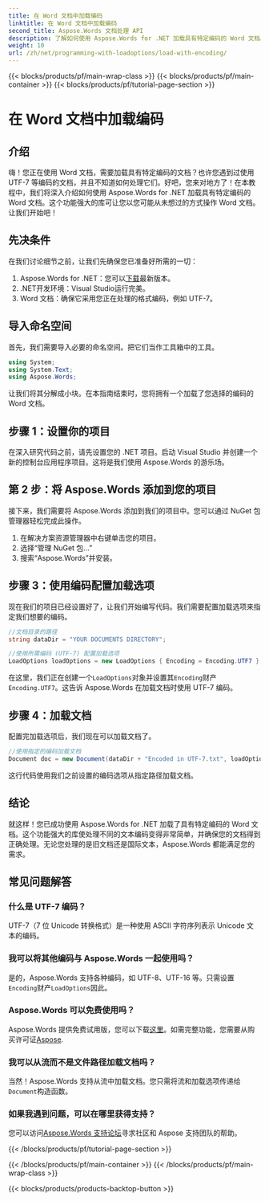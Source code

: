 ```yaml
---
title: 在 Word 文档中加载编码
linktitle: 在 Word 文档中加载编码
second_title: Aspose.Words 文档处理 API
description: 了解如何使用 Aspose.Words for .NET 加载具有特定编码的 Word 文档。分步指南，详细说明。
weight: 10
url: /zh/net/programming-with-loadoptions/load-with-encoding/
---
```


{{< blocks/products/pf/main-wrap-class >}}
{{< blocks/products/pf/main-container >}}
{{< blocks/products/pf/tutorial-page-section >}}

# 在 Word 文档中加载编码

## 介绍

嗨！您正在使用 Word 文档，需要加载具有特定编码的文档？也许您遇到过使用 UTF-7 等编码的文档，并且不知道如何处理它们。好吧，您来对地方了！在本教程中，我们将深入介绍如何使用 Aspose.Words for .NET 加载具有特定编码的 Word 文档。这个功能强大的库可让您以您可能从未想过的方式操作 Word 文档。让我们开始吧！

## 先决条件

在我们讨论细节之前，让我们先确保您已准备好所需的一切：

1.  Aspose.Words for .NET：您可以[下载](https://releases.aspose.com/words/net/)最新版本。
2. .NET开发环境：Visual Studio运行完美。
3. Word 文档：确保它采用您正在处理的格式编码，例如 UTF-7。

## 导入命名空间

首先，我们需要导入必要的命名空间。把它们当作工具箱中的工具。

```csharp
using System;
using System.Text;
using Aspose.Words;
```

让我们将其分解成小块。在本指南结束时，您将拥有一个加载了您选择的编码的 Word 文档。

## 步骤 1：设置你的项目

在深入研究代码之前，请先设置您的 .NET 项目。启动 Visual Studio 并创建一个新的控制台应用程序项目。这将是我们使用 Aspose.Words 的游乐场。

## 第 2 步：将 Aspose.Words 添加到您的项目

接下来，我们需要将 Aspose.Words 添加到我们的项目中。您可以通过 NuGet 包管理器轻松完成此操作。

1. 在解决方案资源管理器中右键单击您的项目。
2. 选择“管理 NuGet 包...”
3. 搜索“Aspose.Words”并安装。

## 步骤 3：使用编码配置加载选项

现在我们的项目已经设置好了，让我们开始编写代码。我们需要配置加载选项来指定我们想要的编码。

```csharp
//文档目录的路径
string dataDir = "YOUR DOCUMENTS DIRECTORY";

//使用所需编码 (UTF-7) 配置加载选项
LoadOptions loadOptions = new LoadOptions { Encoding = Encoding.UTF7 };
```

在这里，我们正在创建一个`LoadOptions`对象并设置其`Encoding`财产`Encoding.UTF7`。这告诉 Aspose.Words 在加载文档时使用 UTF-7 编码。

## 步骤 4：加载文档

配置完加载选项后，我们现在可以加载文档了。

```csharp
//使用指定的编码加载文档
Document doc = new Document(dataDir + "Encoded in UTF-7.txt", loadOptions);
```

这行代码使用我们之前设置的编码选项从指定路径加载文档。

## 结论

就这样！您已成功使用 Aspose.Words for .NET 加载了具有特定编码的 Word 文档。这个功能强大的库使处理不同的文本编码变得非常简单，并确保您的文档得到正确处理。无论您处理的是旧文档还是国际文本，Aspose.Words 都能满足您的需求。

## 常见问题解答

### 什么是 UTF-7 编码？
UTF-7（7 位 Unicode 转换格式）是一种使用 ASCII 字符序列表示 Unicode 文本的编码。

### 我可以将其他编码与 Aspose.Words 一起使用吗？
是的，Aspose.Words 支持各种编码，如 UTF-8、UTF-16 等。只需设置`Encoding`财产`LoadOptions`因此。

### Aspose.Words 可以免费使用吗？
 Aspose.Words 提供免费试用版，您可以下载[这里](https://releases.aspose.com/)。如需完整功能，您需要从购买许可证[Aspose](https://purchase.aspose.com/buy).

### 我可以从流而不是文件路径加载文档吗？
当然！Aspose.Words 支持从流中加载文档。您只需将流和加载选项传递给`Document`构造函数。

### 如果我遇到问题，可以在哪里获得支持？
您可以访问[Aspose.Words 支持论坛](https://forum.aspose.com/c/words/8)寻求社区和 Aspose 支持团队的帮助。

{{< /blocks/products/pf/tutorial-page-section >}}

{{< /blocks/products/pf/main-container >}}
{{< /blocks/products/pf/main-wrap-class >}}

{{< blocks/products/products-backtop-button >}}
